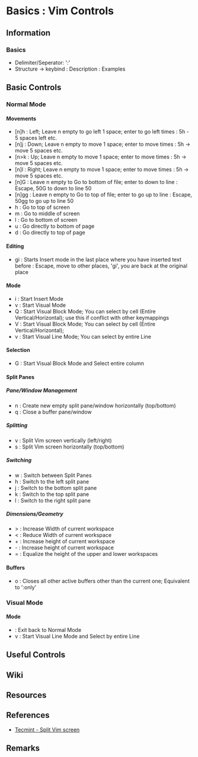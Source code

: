 # Basics : Vim Controls 

## Information
### Basics
+ Delimiter/Seperator: ':'
+ Structure -> keybind : Description : Examples

## Basic Controls
### Normal Mode
#### Movements
+ [n]h : Left; Leave n empty to go left 1 space; enter <n> to go left <n> times : 5h - 5 spaces left etc.
+ [n]j : Down; Leave n empty to move 1 space; enter <n> to move <n> times : 5h -> move 5 spaces etc.
+ [n>k : Up; Leave n empty to move 1 space; enter <n> to move <n> times : 5h -> move 5 spaces etc.
+ [n]l : Right; Leave n empty to move 1 space; enter <n> to move <n> times : 5h -> move 5 spaces etc.
+ [n]G : Leave n empty to Go to bottom of file; enter <n> to down to line <n> : Escape, 50G to down to line 50
+ [n]gg : Leave n empty to Go to top of file; enter <n> to go up to line <n> : Escape, 50gg to go up to line 50
+ <Shift>h : Go to top of screen
+ <Shift>m : Go to middle of screen
+ <Shift>l : Go to bottom of screen
+ <Ctrl>u : Go directly to bottom of page
+ <Ctrl>d : Go directly to top of page

#### Editing
+ gi : Starts Insert mode in the last place where you have inserted text before : Escape, move to other places, 'gi', you are back at the original place

#### Mode
+ i : Start Insert Mode
+ v : Start Visual Mode
+ <Ctrl>Q : Start Visual Block Mode; You can select by cell (Entire Vertical/Horizontal); use this if conflict with other keymappings
+ <Ctrl>V : Start Visual Block Mode; You can select by cell (Entire Vertical/Horizontal);
+ <Shift>v : Start Visual Line Mode; You can select by entire Line

#### Selection
+ <C-Q>G : Start Visual Block Mode and Select entire column

#### Split Panes
##### Pane/Window Management
+ <C-W>n : Create new empty split pane/window horizontally (top/bottom)
+ <C-W>q : Close a buffer pane/window
##### Splitting
+ <C-W>v : Split Vim screen vertically (left/right)
+ <C-W>s : Split Vim screen horizontally (top/bottom)
##### Switching
+ <C-W>w : Switch between Split Panes
+ <C-W>h : Switch to the left split pane
+ <C-W>j : Switch to the bottom split pane
+ <C-W>k : Switch to the top split pane
+ <C-W>l : Switch to the right split pane
##### Dimensions/Geometry
+ <C-W> > : Increase Width of current workspace 
+ <C-W> < : Reduce Width of current workspace 
+ <C-W> + : Increase height of current workspace 
+ <C-W> - : Increase height of current workspace 
+ <C-W> = : Equalize the height of the upper and lower workspaces

#### Buffers
+ <C-W>o : Closes all other active buffers other than the current one; Equivalent to ':only'

### Visual Mode
#### Mode
+ <Esc> : Exit back to Normal Mode
+ <Shift>v : Start Visual Line Mode and Select by entire Line

## Useful Controls


## Wiki

## Resources

## References
+ [Tecmint - Split Vim screen](https://www.tecmint.com/split-vim-screen/)

## Remarks

